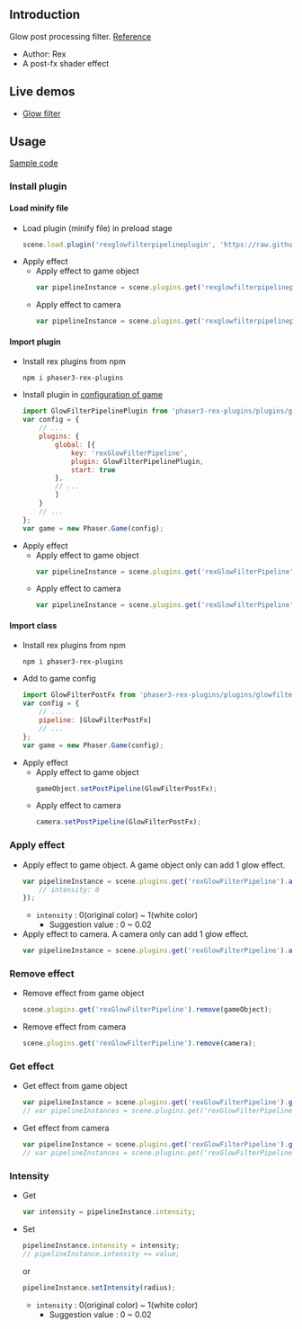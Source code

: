 ## Introduction

Glow post processing filter. [Reference](https://gist.github.com/MatthewBarker/032c325ef8577c6d0188)

- Author: Rex
- A post-fx shader effect

## Live demos

- [Glow filter](https://codepen.io/rexrainbow/pen/jObgQpY)

## Usage

[Sample code](https://github.com/rexrainbow/phaser3-rex-notes/tree/master/examples/shader-glowfilter)

### Install plugin

#### Load minify file

- Load plugin (minify file) in preload stage
    ```javascript
    scene.load.plugin('rexglowfilterpipelineplugin', 'https://raw.githubusercontent.com/rexrainbow/phaser3-rex-notes/master/dist/rexglowfilterpipelineplugin.min.js', true);
    ```
- Apply effect
    - Apply effect to game object
        ```javascript
        var pipelineInstance = scene.plugins.get('rexglowfilterpipelineplugin').add(gameObject, config);
        ```
    - Apply effect to camera
        ```javascript
        var pipelineInstance = scene.plugins.get('rexglowfilterpipelineplugin').add(camera, config);
        ```

#### Import plugin

- Install rex plugins from npm
    ```
    npm i phaser3-rex-plugins
    ```
- Install plugin in [configuration of game](game.md#configuration)
    ```javascript
    import GlowFilterPipelinePlugin from 'phaser3-rex-plugins/plugins/glowfilterpipeline-plugin.js';
    var config = {
        // ...
        plugins: {
            global: [{
                key: 'rexGlowFilterPipeline',
                plugin: GlowFilterPipelinePlugin,
                start: true
            },
            // ...
            ]
        }
        // ...
    };
    var game = new Phaser.Game(config);
    ```
- Apply effect
    - Apply effect to game object
        ```javascript
        var pipelineInstance = scene.plugins.get('rexGlowFilterPipeline').add(gameObject, config);
        ```
    - Apply effect to camera
        ```javascript
        var pipelineInstance = scene.plugins.get('rexGlowFilterPipeline').add(camera, config);
        ```

#### Import class

- Install rex plugins from npm
    ```
    npm i phaser3-rex-plugins
    ```
- Add to game config
    ```javascript
    import GlowFilterPostFx from 'phaser3-rex-plugins/plugins/glowfilterpipeline.js';
    var config = {
        // ...
        pipeline: [GlowFilterPostFx]
        // ...
    };
    var game = new Phaser.Game(config);
    ```
- Apply effect
    - Apply effect to game object
        ```javascript
        gameObject.setPostPipeline(GlowFilterPostFx);
        ```
    - Apply effect to camera
        ```javascript
        camera.setPostPipeline(GlowFilterPostFx);
        ```

### Apply effect

- Apply effect to game object. A game object only can add 1 glow effect.
    ```javascript
    var pipelineInstance = scene.plugins.get('rexGlowFilterPipeline').add(gameObject, {
        // intensity: 0
    });
    ```
    - `intensity` : 0(original color) ~ 1(white color)
        - Suggestion value : 0 ~ 0.02
- Apply effect to camera. A camera only can add 1 glow effect.
    ```javascript
    var pipelineInstance = scene.plugins.get('rexGlowFilterPipeline').add(camera, config);
    ```

### Remove effect

- Remove effect from game object
    ```javascript
    scene.plugins.get('rexGlowFilterPipeline').remove(gameObject);
    ```
- Remove effect from camera
    ```javascript
    scene.plugins.get('rexGlowFilterPipeline').remove(camera);
    ```

### Get effect

- Get effect from game object
    ```javascript
    var pipelineInstance = scene.plugins.get('rexGlowFilterPipeline').get(gameObject)[0];
    // var pipelineInstances = scene.plugins.get('rexGlowFilterPipeline').get(gameObject);
    ```
- Get effect from camera
    ```javascript
    var pipelineInstance = scene.plugins.get('rexGlowFilterPipeline').get(camera)[0];
    // var pipelineInstances = scene.plugins.get('rexGlowFilterPipeline').get(camera);
    ```

### Intensity

- Get
    ```javascript
    var intensity = pipelineInstance.intensity;
    ```
- Set
    ```javascript
    pipelineInstance.intensity = intensity;
    // pipelineInstance.intensity += value;
    ```
    or
    ```javascript
    pipelineInstance.setIntensity(radius);
    ```
    - `intensity` : 0(original color) ~ 1(white color)
        - Suggestion value : 0 ~ 0.02
